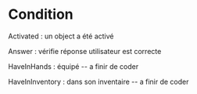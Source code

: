 # Condition

Activated : un object a été activé

Answer : vérifie réponse utilisateur est correcte

HaveInHands : équipé -- a finir de coder

HaveInInventory : dans son inventaire -- a finir de coder